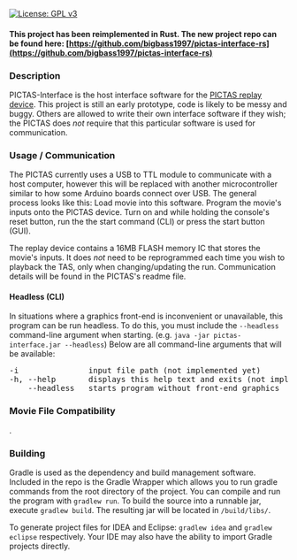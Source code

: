 [![License: GPL v3](https://img.shields.io/badge/License-GPLv3-blue.svg)](https://www.gnu.org/licenses/gpl-3.0)
#### This project has been reimplemented in Rust. The new project repo can be found here: [https://github.com/bigbass1997/pictas-interface-rs](https://github.com/bigbass1997/pictas-interface-rs)

### Description
PICTAS-Interface is the host interface software for the [PICTAS replay device](https://github.com/bigbass1997/PICTAS). This project is still an early prototype, code is likely to be messy and buggy. Others are allowed to write their own interface software if they wish; the PICTAS does _not_ require that this particular software is used for communication.

### Usage / Communication
The PICTAS currently uses a USB to TTL module to communicate with a host computer, however this will be replaced with another microcontroller similar to how some Arduino boards connect over USB. The general process looks like this: Load movie into this software. Program the movie's inputs onto the PICTAS device. Turn on and while holding the console's reset button, run the the start command (CLI) or press the start button (GUI).

The replay device contains a 16MB FLASH memory IC that stores the movie's inputs. It does _not_ need to be reprogrammed each time you wish to playback the TAS, only when changing/updating the run. Communication details will be found in the PICTAS's readme file.

#### Headless (CLI)
In situations where a graphics front-end is inconvenient or unavailable, this program can be run headless. To do this, you must include the `--headless` command-line argument when starting. (e.g. `java -jar pictas-interface.jar --headless`) Below are all command-line arguments that will be available:
<pre>
-i               input file path (not implemented yet)
-h, --help       displays this help text and exits (not implemented yet)
    --headless   starts program without front-end graphics
</pre>

### Movie File Compatibility
.

### Building
Gradle is used as the dependency and build management software. Included in the repo is the Gradle Wrapper which allows you to run gradle commands from the root directory of the project. You can compile and run the program with `gradlew run`. To build the source into a runnable jar, execute `gradlew build`. The resulting jar will be located in `/build/libs/`.

To generate project files for IDEA and Eclipse: `gradlew idea` and `gradlew eclipse` respectively. Your IDE may also have the ability to import Gradle projects directly.
